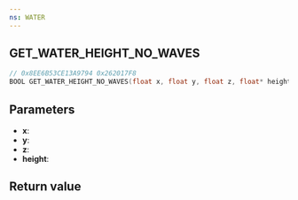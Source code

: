 ```yaml
---
ns: WATER
---
```

## GET_WATER_HEIGHT_NO_WAVES

```c
// 0x8EE6B53CE13A9794 0x262017F8
BOOL GET_WATER_HEIGHT_NO_WAVES(float x, float y, float z, float* height);
```


## Parameters
* **x**: 
* **y**: 
* **z**: 
* **height**: 

## Return value
